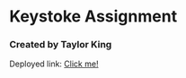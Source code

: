 # Keystoke Assignment

### Created by Taylor King

Deployed link: [Click me!](https://keystoke.herokuapp.com "App")
